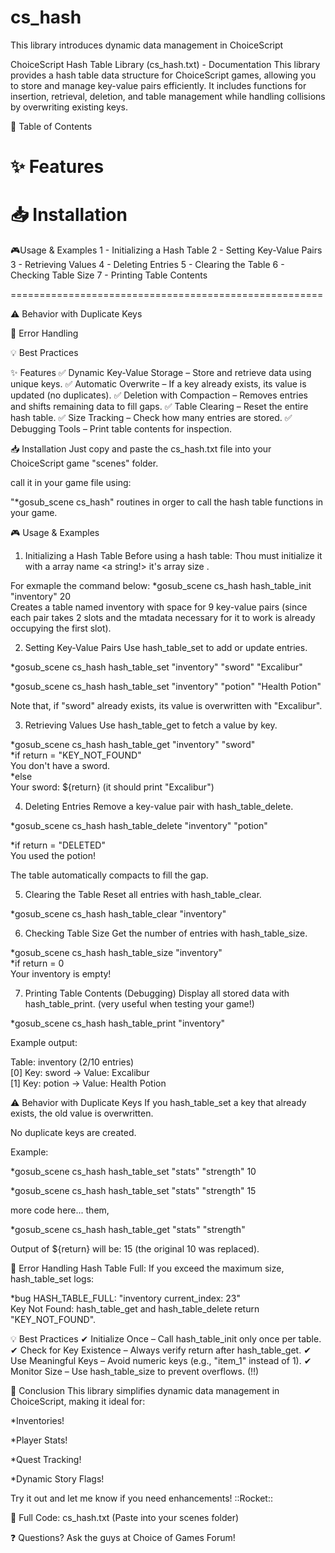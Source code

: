# cs_hash
This library introduces dynamic data management in ChoiceScript


ChoiceScript Hash Table Library (cs_hash.txt) - Documentation
This library provides a hash table data structure for ChoiceScript games, allowing you to store and manage key-value pairs efficiently. It includes functions for insertion, retrieval, deletion, and table management while handling collisions by overwriting existing keys.

📖 Table of Contents

✨ Features
======================================================
📥 Installation
======================================================
🎮Usage & Examples
  1 - Initializing a Hash Table
  2 - Setting Key-Value Pairs
  3 - Retrieving Values
  4 - Deleting Entries
  5 - Clearing the Table
  6 - Checking Table Size
  7 - Printing Table Contents

======================================================

⚠️ Behavior with Duplicate Keys

🚨 Error Handling

💡 Best Practices

✨ Features
✅ Dynamic Key-Value Storage – Store and retrieve data using unique keys.
✅ Automatic Overwrite – If a key already exists, its value is updated (no duplicates).
✅ Deletion with Compaction – Removes entries and shifts remaining data to fill gaps.
✅ Table Clearing – Reset the entire hash table.
✅ Size Tracking – Check how many entries are stored.
✅ Debugging Tools – Print table contents for inspection.

📥 Installation
 Just copy and paste the  cs_hash.txt file into your ChoiceScript game "scenes" folder.

call it in your game file using:

 "*gosub_scene cs_hash" routines in orger to call the hash table functions in your game.

🎮 Usage & Examples
1. Initializing a Hash Table
Before using a hash table: Thou must initialize it with a array name <a string!> it's array size <number>.

For exmaple the command below:
*gosub_scene cs_hash hash_table_init "inventory" 20  
Creates a table named inventory with space for 9 key-value pairs (since each pair takes 2 slots and the mtadata necessary for it to work is already occupying the first slot).

2. Setting Key-Value Pairs
Use hash_table_set to add or update entries.



*gosub_scene cs_hash hash_table_set "inventory" "sword" "Excalibur"  


*gosub_scene cs_hash hash_table_set "inventory" "potion" "Health Potion"  


Note that, if "sword" already exists, its value is overwritten with "Excalibur".

3. Retrieving Values
Use hash_table_get to fetch a value by key.

*gosub_scene cs_hash hash_table_get "inventory" "sword"  
*if return = "KEY_NOT_FOUND"  
  You don't have a sword.  
*else  
  Your sword: ${return} (it should print "Excalibur")  
  
4. Deleting Entries
Remove a key-value pair with hash_table_delete.



*gosub_scene cs_hash hash_table_delete "inventory" "potion" 

*if return = "DELETED"  
  You used the potion! 
  
The table automatically compacts to fill the gap.

5. Clearing the Table
Reset all entries with hash_table_clear.



*gosub_scene cs_hash hash_table_clear "inventory"  

6. Checking Table Size
Get the number of entries with hash_table_size.



*gosub_scene cs_hash hash_table_size "inventory"  
*if return = 0  
  Your inventory is empty!  
  
7. Printing Table Contents (Debugging)
Display all stored data with hash_table_print. (very useful when testing your game!)

*gosub_scene cs_hash hash_table_print "inventory"  

Example output:



Table: inventory (2/10 entries)  
[0] Key: sword → Value: Excalibur  
[1] Key: potion → Value: Health Potion  


⚠️ Behavior with Duplicate Keys
If you hash_table_set a key that already exists, the old value is overwritten.

No duplicate keys are created.

Example:



*gosub_scene cs_hash hash_table_set "stats" "strength" 10  

*gosub_scene cs_hash hash_table_set "stats" "strength" 15  

more code here... 
them,

*gosub_scene cs_hash hash_table_get "stats" "strength"  

Output of ${return} will be: 15 (the original 10 was replaced).

🚨 Error Handling
Hash Table Full: If you exceed the maximum size, hash_table_set logs:



*bug HASH_TABLE_FULL: "inventory current_index: 23"  
Key Not Found: hash_table_get and hash_table_delete return "KEY_NOT_FOUND".

💡 Best Practices
✔ Initialize Once – Call hash_table_init only once per table.
✔ Check for Key Existence – Always verify return after hash_table_get.
✔ Use Meaningful Keys – Avoid numeric keys (e.g., "item_1" instead of 1).
✔ Monitor Size – Use hash_table_size to prevent overflows. (!!)

🎉 Conclusion
This library simplifies dynamic data management in ChoiceScript, making it ideal for:

*Inventories!

*Player Stats!

*Quest Tracking!

*Dynamic Story Flags!

Try it out and let me know if you need enhancements! ::Rocket::

📜 Full Code: cs_hash.txt (Paste into your scenes folder)

❓ Questions? Ask the guys at Choice of Games Forum!
